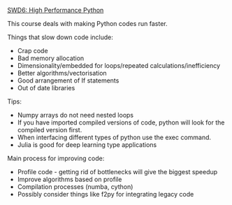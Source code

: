 [SWD6: High Performance Python](http://bit.ly/swd6-hpp)

This course deals with making Python codes run faster.

Things that slow down code include:
* Crap code
* Bad memory allocation
* Dimensionality/embedded for loops/repeated calculations/inefficiency
* Better algorithms/vectorisation
* Good arrangement of If statements
* Out of date libraries

Tips:
* Numpy arrays do not need nested loops
* If you have imported compiled versions of code, python will look for the compiled version first.
* When interfacing different types of python use the exec command.
* Julia is good for deep learning type applications

Main process for improving code:
* Profile code - getting rid of bottlenecks will give the biggest speedup
* Improve algorithms based on profile
* Compilation processes (numba, cython)
* Possibly consider things like f2py for integrating legacy code
